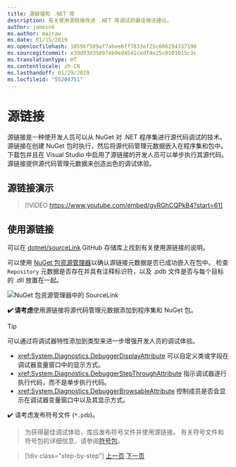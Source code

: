 ```yaml
---
title: 源链接和 .NET 库
description: 有关使用源链接改进 .NET 库调试的最佳做法建议。
author: jamesnk
ms.author: mairaw
ms.date: 01/15/2019
ms.openlocfilehash: 10596f589af7abee6ff7833ef25c606294337196
ms.sourcegitcommit: e39d93d358974b9ed4541cedf4e25c0101015c3c
ms.translationtype: HT
ms.contentlocale: zh-CN
ms.lasthandoff: 01/29/2019
ms.locfileid: "55204751"
---
```

# <a name="source-link"></a>源链接

源链接是一种使开发人员可以从 NuGet 对 .NET 程序集进行源代码调试的技术。 源链接在创建 NuGet 包时执行，然后将源代码管理元数据嵌入在程序集和包中。 下载包并且在 Visual Studio 中启用了源链接的开发人员可以单步执行其源代码。 源链接提供源代码管理元数据来创造出色的调试体验。

## <a name="source-link-demo"></a>源链接演示

> [!VIDEO https://www.youtube.com/embed/gyRGhCQPkB4?start=61]

## <a name="using-source-link"></a>使用源链接

可以在 [dotnet/sourceLink](https://github.com/dotnet/sourcelink/blob/master/README.md) GitHub 存储库上找到有关使用源链接的说明。

可以使用 [NuGet 包资源管理器](https://github.com/NuGetPackageExplorer/NuGetPackageExplorer)以确认源链接元数据是否已成功嵌入在包中。 检查 `Repository` 元数据是否存在并具有注释标识符，以及 .pdb 文件是否与每个目标的 .dll 放置在一起。

![NuGet 包资源管理器中的 SourceLink](./media/sourcelink/nuget-package-explorer-sourcelink.png "NuGet 包资源管理器中的源链接")

**✔️ 请考虑**使用源链接将源代码管理元数据添加到程序集和 NuGet 包。

> [!TIP]
> 可以通过将调试器特性添加到类型来进一步增强开发人员的调试体验。
> * <xref:System.Diagnostics.DebuggerDisplayAttribute> 可以自定义类或字段在调试器变量窗口中的显示方式。
> * <xref:System.Diagnostics.DebuggerStepThroughAttribute> 指示调试器逐行执行代码，而不是单步执行代码。
> * <xref:System.Diagnostics.DebuggerBrowsableAttribute> 控制成员是否会显示在调试器变量窗口中以及其显示方式。

✔️ 请考虑发布符号文件 (`*.pdb`)。

> 为获得最佳调试体验，库应发布符号文件并使用源链接。 有关符号文件和符号包的详细信息，请参阅[符号包](./nuget.md#symbol-packages)。

>[!div class="step-by-step"]
>[上一页](dependencies.md)
>[下一页](publish-nuget-package.md)
